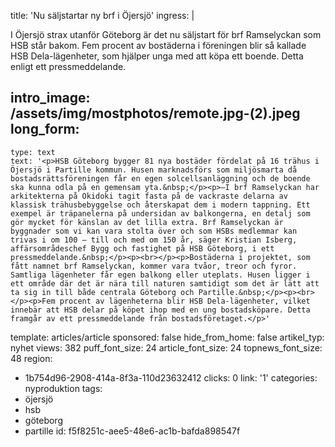 title: 'Nu säljstartar ny brf i Öjersjö'
ingress: |
  <p>I Öjersjö strax utanför Göteborg är det nu säljstart för brf Ramselyckan som HSB står bakom. Fem procent av bostäderna i föreningen blir så kallade HSB Dela-lägenheter, som hjälper unga med att köpa ett boende. Detta enligt ett pressmeddelande.
  </p>
  
intro_image: /assets/img/mostphotos/remote.jpg-(2).jpeg
long_form:
  -
    type: text
    text: '<p>HSB Göteborg bygger 81 nya bostäder fördelat på 16 trähus i Öjersjö i Partille kommun. Husen marknadsförs som miljösmarta då bostadsrättsföreningen får en egen solcellsanläggning och de boende ska kunna odla på en gemensam yta.&nbsp;</p><p>–I brf Ramselyckan har arkitekterna på Okidoki tagit fasta på de vackraste delarna av klassisk trähusbebyggelse och återskapat dem i modern tappning. Ett exempel är träpanelerna på undersidan av balkongerna, en detalj som gör mycket för känslan av det lilla extra. Brf Ramselyckan är byggnader som vi kan vara stolta över och som HSBs medlemmar kan trivas i om 100 – till och med om 150 år, säger Kristian Isberg, affärsområdeschef Bygg och fastighet på HSB Göteborg, i ett pressmeddelande.&nbsp;</p><p><br></p><p>Bostäderna i projektet, som fått namnet brf Ramselyckan, kommer vara tvåor, treor och fyror. Samtliga lägenheter får egen balkong eller uteplats. Husen ligger i ett område där det är nära till naturen samtidigt som det är lätt att ta sig in till både centrala Göteborg och Partille.&nbsp;</p><p><br></p><p>Fem procent av lägenheterna blir HSB Dela-lägenheter, vilket innebär att HSB delar på köpet ihop med en ung bostadsköpare. Detta framgår av ett pressmeddelande från bostadsföretaget.</p>'
template: articles/article
sponsored: false
hide_from_home: false
artikel_typ: nyhet
views: 382
puff_font_size: 24
article_font_size: 24
topnews_font_size: 48
region:
  - 1b754d96-2908-414a-8f3a-110d23632412
clicks: 0
link: '1'
categories: nyproduktion
tags:
  - öjersjö
  - hsb
  - göteborg
  - partille
id: f5f8251c-aee5-48e6-ac1b-bafda898547f
